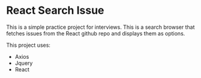 # React Search Issue

This is a simple practice project for interviews. This is a search browser that fetches issues from the React github repo and displays them as options.

This project uses:
* Axios
* Jquery
* React
